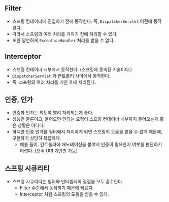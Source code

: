 ## Filter

- 스프링 컨테이너에 진입하기 전에 동작한다.
즉, `DispatcherServlet` 이전에 동작한다.
- 따라서 스프링의 여러 처리를 거치기 전에 처리할 수 있다.
- 또한 당연하게 `ExceptionHandler` 처리를 받을 수 없다.

## Interceptor

- 스프링 컨테이너 내부에서 동작한다.
(스프링에 종속된 기술이다.)
- `DispatcherServlet` 과 컨트롤러 사이에서 동작한다.
- 즉, 스프링의 여러 처리를 거친 후에 처리된다.

## 인증, 인가

- 인증과 인가는 되도록 빨리 처리되는게 좋다.
- 성능은 물론이고, 들어오면 안되는 요청이 스프링 컨테이너 내부까지 들어오는게 좋은 상황은 아니다.
- 하지만 인증 인가를 필터에서 처리하게 되면 스프링의 도움을 받을 수 없기 때문에, 구현하기 상당히 복잡하다.
    - 예를 들어, 컨트롤러에 애노테이션을 붙여서 인증이 필요한지 여부를 판단하기 어렵다. (오직 URI 기반만 가능)

## 스프링 시큐리티

- 스프링 시큐리티는 필터와 인터셉터의 장점을 모두 흡수한다.
    - Filter 수준에서 동작하기 때문에 빠르다.
    - Interceptor 처럼 스프링의 도움을 받을 수 있다.